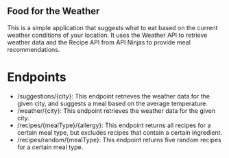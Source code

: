 ## Food for the Weather
This is a simple application that suggests what to eat based on the current weather conditions of your location. It uses
the Weather API to retrieve weather data and the Recipe API from API Ninjas to provide meal recommendations. 

# Endpoints
- /suggestions/{city}: This endpoint retrieves the weather data for the given city, and suggests a meal based on the average temperature.
- /weather/{city}: This endpoint retrieves the weather data for the given city.
- /recipes/{mealType}/{allergy}: This endpoint returns all recipes for a certain meal type, but excludes recipes that contain a certain ingredient. 
- /recipes/random/{mealType}: This endpoint returns five random recipes for a certain meal type. 